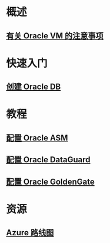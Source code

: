 # 概述
## [有关 Oracle VM 的注意事项](oracle-considerations.md)
# 快速入门
## [创建 Oracle DB](oracle-database-quick-create.md)
# 教程
## [配置 Oracle ASM](configure-oracle-asm.md)
## [配置 Oracle DataGuard](configuring-oracle-dataguard.md)
## [配置 Oracle GoldenGate](configure-oracle-golden-gate.md)
# 资源
## [Azure 路线图](https://azure.microsoft.com/roadmap/)
